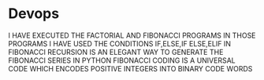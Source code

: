 # Devops
I HAVE EXECUTED THE FACTORIAL AND FIBONACCI PROGRAMS
IN THOSE PROGRAMS I HAVE USED THE CONDITIONS IF,ELSE,IF ELSE,ELIF
IN FIBONACCI RECURSION IS AN ELEGANT WAY TO GENERATE THE FIBONACCI SERIES IN PYTHON
FIBONACCI CODING IS A UNIVERSAL CODE WHICH ENCODES POSITIVE INTEGERS INTO BINARY CODE WORDS 
